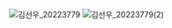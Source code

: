 ![김선우_20223779](https://user-images.githubusercontent.com/51735613/192712947-f526eac2-e675-4e8c-ac29-cfadd7901de7.PNG)
![김선우_20223779(2)](https://user-images.githubusercontent.com/51735613/192712977-256913f7-fa49-46d4-9932-bee7e40e174a.PNG)
